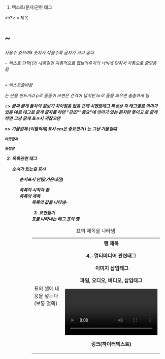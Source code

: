 1. 텍스트(문자)관련 태그

<h?> = 제목 <h1> ~ <h6>사용수 있으며8 숫자가 작을수록 글자가 크고 굻다

<p> = 텍스트 단락(단) 내용길면 자동적으로 웹브라우저의 너비에 맞춰서 자동으로 줄맞춤됨

<br> = 텍스트줄바꿈 <p>는 단을 만드거라 p로 줄줄이 쓰면은 간격이 넓지만 br로 줄을 띄우면 촘촘하게 됨

<string> <b> => 글씨 굵게 둘차의 겉보기 차이점음 없음 근데 시멘트테그 특성상 각 태그별로 의미가 있음
예로 <string> 태그로 굵게 글자를 하면 "강조""중요"에 의미가 있는 문자란 뜻이고 <B>로 굵게하면 그냥 굵게 표ㅛ시
귀찮으면 <b>

<em> <i> => 기울임체 (이텔릭체)표시 em은 중요한거 i 는 그냥 기울일떄

<sub> 아랫첨자

<sup> 윗첨잗


2. 목록관련 태그
<ol> 순서가 있는걸 표시
<ul> 순서표시 안됨(가운데점)
<dl> 목록의 시작과 끝
<dt> 목록의 제목
<dd> 목록의 값을 나타냄- 



3. 표만들기
<table> 표를 나타내는 태그

<caption> 표의 제목을 나타냄

<tr> 표의 행

<td> 표의 셀에 내용을 넣는다 (보통 열쪽)

<th> 행 제목



4.-멀티미디어 관련태그

<img> 이미지 삽입태그

<object> 파일, 오디오, 비디오, 삽입태그

<audio>  오디오 삽입

<video> 비디오 삽입

<a> 링크(하이터택스트)























